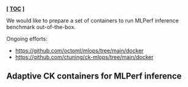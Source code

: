 ﻿**[ [TOC](../README.md) ]**

We would like to prepare a set of containers to run MLPerf inference benchmark out-of-the-box.

Ongoing efforts:
* https://github.com/octoml/mlops/tree/main/docker
* https://github.com/ctuning/ck-mlops/tree/main/docker


## Adaptive CK containers for MLPerf inference
